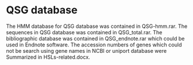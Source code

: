# QSG database
The HMM database for QSG database was contained in QSG-hmm.rar.
The sequences in QSG database was contained in QSG_total.rar.
The bibliographic database was contained in QSG_endnote.rar which could be used in Endnote software.
The accession numbers of genes which could not be search using gene names in NCBI or uniport database were Summarized in HSLs-related.docx.